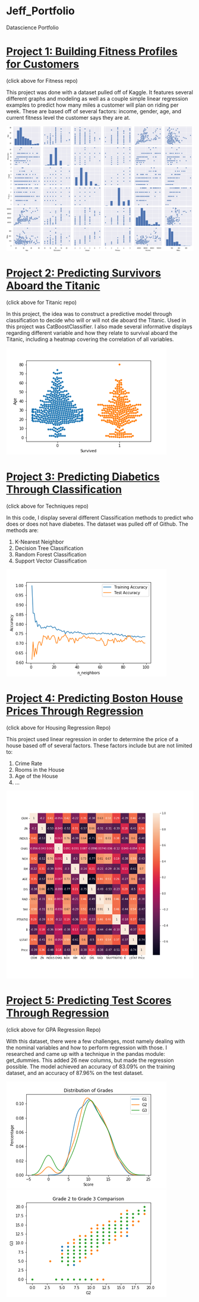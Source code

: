 # Jeff_Portfolio
Datascience Portfolio

# [Project 1: Building Fitness Profiles for Customers](https://github.com/jeffbarrecchia/Fitness_Profile_Project)
(click above for Fitness repo)

This project was done with a dataset pulled off of Kaggle. It features several different graphs and modeling as well as a couple simple linear regression examples to predict how many miles a customer will plan on riding per week. These are based off of several factors: income, gender, age, and current fitness level the customer says they are at.

![](/images/pairplot.png)

# [Project 2: Predicting Survivors Aboard the Titanic](https://github.com/jeffbarrecchia/Titanic_Prediction)
(click above for Titanic repo)

In this project, the idea was to construct a predictive model through classification to decide who will or will not die aboard the Titanic. Used in this project was CatBoostClassifier. I also made several informative displays regarding different variable and how they relate to survival aboard the Titanic, including a heatmap covering the correlation of all variables.

![](/images/swarmplot_age_to_survival.png)

# [Project 3: Predicting Diabetics Through Classification](https://github.com/jeffbarrecchia/diabetic_classification)
(click above for Techniques repo)

In this code, I display several different Classification methods to predict who does or does not have diabetes. The dataset was pulled off of Github. The methods are:

  1. K-Nearest Neighbor
  2. Decision Tree Classification
  3. Random Forest Classification
  4. Support Vector Classification

![](/images/training_vs_test_accuracy.png)

# [Project 4: Predicting Boston House Prices Through Regression](https://github.com/jeffbarrecchia/Boston_Housing_Regression)
(click above for Housing Regression Repo)

This project used linear regression in order to determine the price of a house based off of several factors. These factors include but are not limited to:

  1. Crime Rate
  2. Rooms in the House
  3. Age of the House
  4. ...
  
![](/images/heatmap_boston_housin.png)

# [Project 5: Predicting Test Scores Through Regression](https://github.com/jeffbarrecchia/Test_Score_Regression)
(click above for GPA Regression Repo)

With this dataset, there were a few challenges, most namely dealing with the nominal variables and how to perform regression with those. I researched and came up with a technique in the pandas module: get_dummies. This added 26 new columns, but made the regression possible. The model achieved an accuracy of 83.09% on the training dataset, and an accuracy of 87.96% on the test dataset.

![](/images/distribution_of_grades.png) ![](/images/scatter_g2_g3.png)


